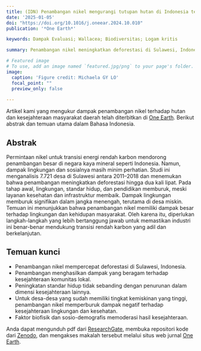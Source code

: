 ```yaml
---
title: (IDN) Penambangan nikel mengurangi tutupan hutan di Indonesia tetapi memiliki dampak yang beragam terhadap kesejahteraan masyarakat  
date: '2025-01-05'
doi: "https://doi.org/10.1016/j.oneear.2024.10.010"
publication: '*One Earth*'

keywords: Dampak Evaluasi; Wallacea; Biodiversitas; Logam kritis

summary: Penambangan nikel meningkatkan deforestasi di Sulawesi, Indonesia. Penambangan menghasilkan dampak yang beragam terhadap kesejahteraan masyarakat lokal.

# Featured image
# To use, add an image named `featured.jpg/png` to your page's folder. 
image:
  caption: 'Figure credit: Michaela GY LO'
  focal_point: ""
  preview_only: false
  
---
```


Artikel kami yang mengukur dampak penambangan nikel terhadap hutan dan kesejahteraan masyarakat daerah telah diterbitkan di [One Earth](https://www.cell.com/one-earth/fulltext/S2590-3322(24)00534-7). Berikut abstrak dan temuan utama dalam Bahasa Indonesia.

## Abstrak
Permintaan nikel untuk transisi energi rendah karbon mendorong penambangan besar di negara kaya mineral seperti Indonesia. Namun, dampak lingkungan dan sosialnya masih minim perhatian. Studi ini menganalisis 7.721 desa di Sulawesi antara 2011–2018 dan menemukan bahwa penambangan meningkatkan deforestasi hingga dua kali lipat. Pada tahap awal, lingkungan, standar hidup, dan pendidikan memburuk, meski layanan kesehatan dan infrastruktur membaik. Dampak lingkungan memburuk signifikan dalam jangka menengah, terutama di desa miskin. Temuan ini menunjukkan bahwa penambangan nikel memiliki dampak besar terhadap lingkungan dan kehidupan masyarakat. Oleh karena itu, diperlukan langkah-langkah yang lebih bertanggung jawab untuk memastikan industri ini benar-benar mendukung transisi rendah karbon yang adil dan berkelanjutan.

## Temuan kunci
* Penambangan nikel mempercepat deforestasi di Sulawesi, Indonesia.
* Penambangan menghasilkan dampak yang beragam terhadap kesejahteraan komunitas lokal.
* Peningkatan standar hidup tidak sebanding dengan penurunan dalam dimensi kesejahteraan lainnya.
* Untuk desa-desa yang sudah memiliki tingkat kemiskinan yang tinggi, penambangan nikel memperburuk dampak negatif terhadap kesejahteraan lingkungan dan kesehatan.
* Faktor biofisik dan sosio-demografis memoderasi hasil kesejahteraan.

Anda dapat mengunduh pdf dari [ResearchGate](https://www.researchgate.net/publication/385857250_Nickel_mining_reduced_forest_cover_in_Indonesia_but_had_mixed_outcomes_for_well-being),
membuka repositori kode dari [Zenodo](https://zenodo.org/records/14032310), dan mengakses makalah tersebut melalui situs web jurnal [One Earth](https://www.cell.com/one-earth/fulltext/S2590-3322(24)00534-7).